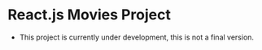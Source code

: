 # React.js Movies Project
- This project is currently under development, this is not a final version.


